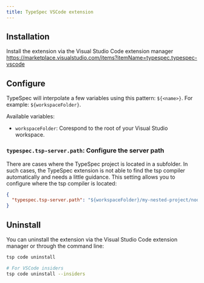 ```yaml
---
title: TypeSpec VSCode extension
---
```


## Installation

Install the extension via the Visual Studio Code extension manager https://marketplace.visualstudio.com/items?itemName=typespec.typespec-vscode

## Configure

TypeSpec will interpolate a few variables using this pattern: `${<name>}`. For example: `${workspaceFolder}`.

Available variables:

- `workspaceFolder`: Corespond to the root of your Visual Studio workspace.

### `typespec.tsp-server.path`: Configure the server path

There are cases where the TypeSpec project is located in a subfolder. In such cases, the TypeSpec extension is not able to find the tsp compiler automatically and needs a little guidance.
This setting allows you to configure where the tsp compiler is located:

```json
{
  "typespec.tsp-server.path": "${workspaceFolder}/my-nested-project/node_modules/@typespec/compiler"
}
```

## Uninstall

You can uninstall the extension via the Visual Studio Code extension manager or through the command line:

```bash
tsp code uninstall

# For VSCode insiders
tsp code uninstall --insiders
```
